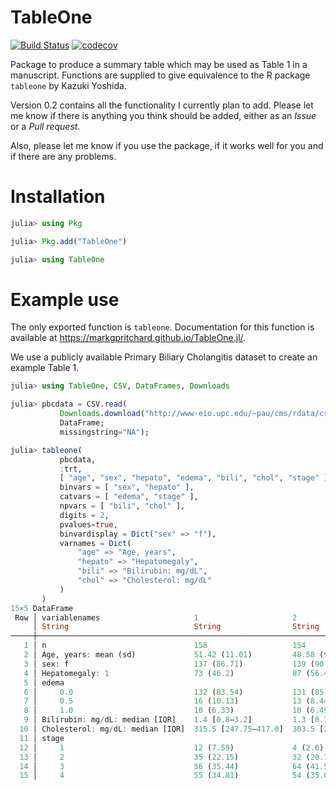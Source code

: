 # TableOne

[![Build Status](https://github.com/markgpritchard/TableOne.jl/actions/workflows/CI.yml/badge.svg?branch=main)](https://github.com/markgpritchard/TableOne.jl/actions/workflows/CI.yml?query=branch%3Amain)
[![codecov](https://codecov.io/gh/markgpritchard/TableOne.jl/graph/badge.svg?token=2FWXZYCS0I)](https://codecov.io/gh/markgpritchard/TableOne.jl)

Package to produce a summary table which may be used as Table 1 in a manuscript. Functions are supplied to give equivalence to the R package `tableone` by Kazuki Yoshida.

Version 0.2 contains all the functionality I currently plan to add. Please let me know if there is anything you think should be added, either as an *Issue* or a *Pull request*. 

Also, please let me know if you use the package, if it works well for you and if there are any problems.

# Installation

```julia
julia> using Pkg

julia> Pkg.add("TableOne")

julia> using TableOne
```

# Example use 

The only exported function is `tableone`. Documentation for this function is available at https://markgpritchard.github.io/TableOne.jl/.

We use a publicly available Primary Biliary Cholangitis dataset to create an example Table 1.
```julia
julia> using TableOne, CSV, DataFrames, Downloads

julia> pbcdata = CSV.read(
           Downloads.download("http://www-eio.upc.edu/~pau/cms/rdata/csv/survival/pbc.csv"),
           DataFrame;
           missingstring="NA");

julia> tableone(
           pbcdata,
           :trt,
           [ "age", "sex", "hepato", "edema", "bili", "chol", "stage" ];
           binvars = [ "sex", "hepato" ],
           catvars = [ "edema", "stage" ],
           npvars = [ "bili", "chol" ],
           digits = 2,
           pvalues=true,
           binvardisplay = Dict("sex" => "f"),
           varnames = Dict(
               "age" => "Age, years",
               "hepato" => "Hepatomegaly",
               "bili" => "Bilirubin: mg/dL",
               "chol" => "Cholesterol: mg/dL"
           )
       )
15×5 DataFrame
 Row │ variablenames                     1                     2                     nmissing  p      
     │ String                            String                String                String    String 
─────┼────────────────────────────────────────────────────────────────────────────────────────────────
   1 │ n                                 158                   154                   106
   2 │ Age, years: mean (sd)             51.42 (11.01)         48.58 (9.96)          0         0.018
   3 │ sex: f                            137 (86.71)           139 (90.26)           0         0.422
   4 │ Hepatomegaly: 1                   73 (46.2)             87 (56.49)            0         0.088
   5 │ edema                                                                         0         0.877
   6 │     0.0                           132 (83.54)           131 (85.06)
   7 │     0.5                           16 (10.13)            13 (8.44)
   8 │     1.0                           10 (6.33)             10 (6.49)
   9 │ Bilirubin: mg/dL: median [IQR]    1.4 [0.8–3.2]         1.3 [0.72–3.6]        0         0.842
  10 │ Cholesterol: mg/dL: median [IQR]  315.5 [247.75–417.0]  303.5 [254.25–377.0]  28        0.544
  11 │ stage                                                                         0         0.201
  12 │     1                             12 (7.59)             4 (2.6)
  13 │     2                             35 (22.15)            32 (20.78)
  14 │     3                             56 (35.44)            64 (41.56)
  15 │     4                             55 (34.81)            54 (35.06)
```

